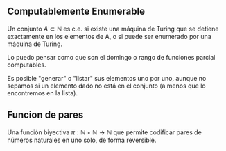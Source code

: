 ## Computablemente Enumerable
Un conjunto $A \subset \mathbb{N}$ es c.e. si existe una máquina de Turing que se detiene exactamente en los elementos de A, o si puede ser enumerado por una máquina de Turing.

Lo puedo pensar como que son el domingo o rango de funciones parcial computables.

Es posible "generar" o "listar" sus elementos uno por uno, aunque no sepamos si un elemento dado no está en el conjunto (a menos que lo encontremos en la lista).

## Funcion de pares
Una función biyectiva $\pi:\mathbb{N}×\mathbb{N} \rightarrow \mathbb{N}$ que permite codificar pares de números naturales en uno solo, de forma reversible. 

